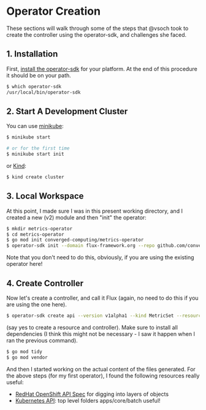 # Operator Creation

These sections will walk through some of the steps that @vsoch took to create the controller using the operator-sdk, and challenges she faced.

## 1. Installation

First, [install the operator-sdk](https://sdk.operatorframework.io/docs/installation/) for your platform. At the end of this procedure it should be on your path.

```bash
$ which operator-sdk
/usr/local/bin/operator-sdk
```

## 2. Start A Development Cluster

You can use [minikube](https://minikube.sigs.k8s.io/docs/start/):

```bash
$ minikube start

# or for the first time
$ minikube start init
```

or [Kind](https://kind.sigs.k8s.io/docs/user/quick-start/):

```bash
$ kind create cluster
```

## 3. Local Workspace

At this point, I made sure I was in this present working directory, and I created
a new (v2) module and then "init" the operator:

```bash
$ mkdir metrics-operator
$ cd metrics-operator
$ go mod init converged-computing/metrics-operator
$ operator-sdk init --domain flux-framework.org --repo github.com/converged-computing/
```

Note that you don't need to do this, obviously, if you are using the existing operator here!

## 4. Create Controller

Now let's create a controller, and call it Flux (again, no need to do this if you are using the one here).

```bash
$ operator-sdk create api --version v1alpha1 --kind MetricSet --resource --controller
```

(say yes to create a resource and controller). Make sure to install all dependencies (I think this might not be necessary - I saw it happen when I ran the previous command).

```bash
$ go mod tidy
$ go mod vendor
```

And then I started working on the actual content of the files generated.
For the above steps (for my first operator), I found the following resources really useful:

 - [RedHat OpenShift API Spec](https://docs.openshift.com/container-platform/3.11/rest_api/objects/index.html#objectmeta-meta-v1) for digging into layers of objects
 - [Kubernetes API](https://github.com/kubernetes/api/blob/2f9e58849198f8675bc0928c69acf7e50af77551/apps/v1/types.go): top level folders apps/core/batch useful!
